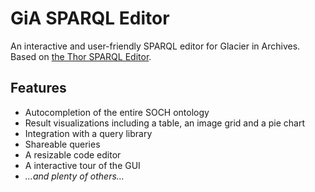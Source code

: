 # GiA SPARQL Editor

An interactive and user-friendly SPARQL editor for Glacier in Archives. Based on [the Thor SPARQL Editor](https://github.com/Abbe98/thor/).

## Features

 * Autocompletion of the entire SOCH ontology
 * Result visualizations including a table, an image grid and a pie chart
 * Integration with a query library
 * Shareable queries
 * A resizable code editor
 * A interactive tour of the GUI
 * _...and plenty of others..._

